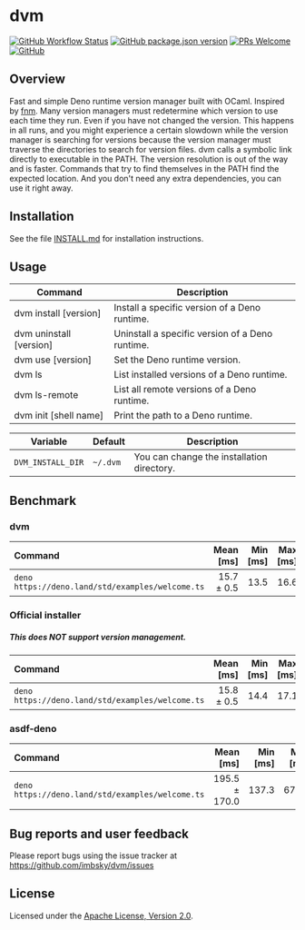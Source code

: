 # dvm

[![GitHub Workflow Status](https://img.shields.io/github/workflow/status/imbsky/dvm/Main%20workflow?style=flat-square)](https://github.com/imbsky/dvm/actions)
[![GitHub package.json version](https://img.shields.io/github/package-json/v/imbsky/dvm?style=flat-square)](https://github.com/imbsky/dvm/blob/master/package.json)
[![PRs Welcome](https://img.shields.io/badge/PRs-welcome-brightgreen.svg?style=flat-square)](http://makeapullrequest.com)
[![GitHub](https://img.shields.io/github/license/imbsky/dvm?color=brightgreen&style=flat-square)](https://github.com/imbsky/dvm/blob/master/LICENSE)

## Overview

Fast and simple Deno runtime version manager built with OCaml. Inspired by
[fnm](https://github.com/Schniz/fnm). Many version managers must redetermine
which version to use each time they run. Even if you have not changed the
version. This happens in all runs, and you might experience a certain slowdown
while the version manager is searching for versions because the version manager
must traverse the directories to search for version files. dvm calls a symbolic
link directly to executable in the PATH. The version resolution is out of the
way and is faster. Commands that try to find themselves in the PATH find the
expected location. And you don't need any extra dependencies, you can use it
right away.

## Installation

See the file [INSTALL.md](INSTALL.md) for installation instructions.

## Usage

| Command                 | Description                                     |
| ----------------------- | ----------------------------------------------- |
| dvm install [version]   | Install a specific version of a Deno runtime.   |
| dvm uninstall [version] | Uninstall a specific version of a Deno runtime. |
| dvm use [version]       | Set the Deno runtime version.                   |
| dvm ls                  | List installed versions of a Deno runtime.      |
| dvm ls-remote           | List all remote versions of a Deno runtime.     |
| dvm init [shell name]   | Print the path to a Deno runtime.               |

| Variable          | Default  | Description                                |
| ----------------- | -------- | ------------------------------------------ |
| `DVM_INSTALL_DIR` | `~/.dvm` | You can change the installation directory. |

## Benchmark

### dvm

| Command                                          |  Mean [ms] | Min [ms] | Max [ms] | Relative |
| :----------------------------------------------- | ---------: | -------: | -------: | -------: |
| `deno https://deno.land/std/examples/welcome.ts` | 15.7 ± 0.5 |     13.5 |     16.6 |     1.00 |

### Official installer

##### **This does NOT support version management.**

| Command                                          |  Mean [ms] | Min [ms] | Max [ms] | Relative |
| :----------------------------------------------- | ---------: | -------: | -------: | -------: |
| `deno https://deno.land/std/examples/welcome.ts` | 15.8 ± 0.5 |     14.4 |     17.1 |     1.00 |

### asdf-deno

| Command                                          |     Mean [ms] | Min [ms] | Max [ms] | Relative |
| :----------------------------------------------- | ------------: | -------: | -------: | -------: |
| `deno https://deno.land/std/examples/welcome.ts` | 195.5 ± 170.0 |    137.3 |    679.1 |     1.00 |

## Bug reports and user feedback

Please report bugs using the issue tracker at
<https://github.com/imbsky/dvm/issues>

## License

Licensed under the
[Apache License, Version 2.0](https://www.apache.org/licenses/LICENSE-2.0).
